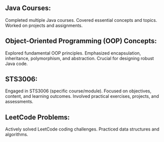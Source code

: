 
## Java Courses:

Completed multiple Java courses.
Covered essential concepts and topics.
Worked on projects and assignments.
## Object-Oriented Programming (OOP) Concepts:

Explored fundamental OOP principles.
Emphasized encapsulation, inheritance, polymorphism, and abstraction.
Crucial for designing robust Java code.
## STS3006:

Engaged in STS3006 (specific course/module).
Focused on objectives, content, and learning outcomes.
Involved practical exercises, projects, and assessments.
## LeetCode Problems:

Actively solved LeetCode coding challenges.
Practiced data structures and algorithms.
